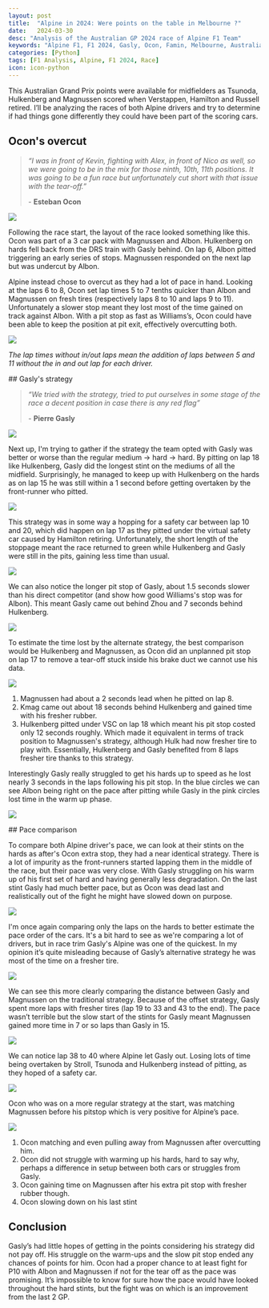 ```yaml
---
layout: post
title:  "Alpine in 2024: Were points on the table in Melbourne ?"
date:   2024-03-30
desc: "Analysis of the Australian GP 2024 race of Alpine F1 Team"
keywords: "Alpine F1, F1 2024, Gasly, Ocon, Famin, Melbourne, Australia, Race, Motorsport"
categories: [Python]
tags: [F1 Analysis, Alpine, F1 2024, Race]
icon: icon-python
---
```

This Australian Grand Prix points were available for midfielders as Tsunoda, Hulkenberg and Magnussen scored when Verstappen, Hamilton and Russell retired. I’ll be analyzing the races of both Alpine drivers and try to determine if had things gone differently they could have been part of the scoring cars.

## Ocon's overcut

> *“I was in front of Kevin, fighting with Alex, in front of Nico as well, so we were going to be in the mix for those ninth, 10th, 11th positions. It was going to be a fun race but unfortunately cut short with that issue with the tear-off.”*
>
> \- **Esteban Ocon**

<div class="image-container">
    <img src="{{ site.img_path }}/australia_2024/race/lap_5.png" class="responsive-img-medium">
</div>

Following the race start, the layout of the race looked something like this. Ocon was part of a 3 car pack with Magnussen and Albon. Hulkenberg on hards fell back from the DRS train with Gasly behind. On lap 6, Albon pitted triggering an early series of stops. Magnussen responded on the next lap but was undercut by Albon.

Alpine instead chose to overcut as they had a lot of pace in hand. Looking at the laps 6 to 8, Ocon set lap times 5 to 7 tenths quicker than Albon and Magnussen on fresh tires (respectively laps 8 to 10 and laps 9 to 11). Unfortunately a slower stop meant they lost most of the time gained on track against Albon. With a pit stop as fast as Williams’s, Ocon could have been able to keep the position at pit exit, effectively overcutting both.

<div class="image-container">
    <img src="{{ site.img_path }}/australia_2024/race/pit_seq_1.png" class="responsive-img-medium">
</div>

*The lap times without in/out laps mean the addition of laps between 5 and 11 without the in and out lap for each driver.*

## Gasly's strategy

> *“We tried with the strategy, tried to put ourselves in some stage of the race a decent position in case there is any red flag”*
>
> 
> \- **Pierre Gasly**

<div class="image-container">
    <img src="{{ site.img_path }}/australia_2024/race/strategies.png" class="responsive-img-medium">
</div>

Next up, I'm trying to gather if the strategy the team opted with Gasly was better or worse than the regular medium → hard → hard. By pitting on lap 18 like Hulkenberg, Gasly did the longest stint on the mediums of all the midfield. Surprisingly, he managed to keep up with Hulkenberg on the hards as on lap 15 he was still within a 1 second before getting overtaken by the front-runner who pitted.

<div class="image-container">
    <img src="{{ site.img_path }}/australia_2024/race/lap_15.png" class="responsive-img-medium">
</div>

This strategy was in some way a hopping for a safety car between lap 10 and 20, which did happen on lap 17 as they pitted under the virtual safety car caused by Hamilton retiring. Unfortunately, the short length of the stoppage meant the race returned to green while Hulkenberg and Gasly were still in the pits, gaining less time than usual.

<div class="image-container">
    <img src="{{ site.img_path }}/australia_2024/race/pit_times.png" class="responsive-img-medium">
</div>

We can also notice the longer pit stop of Gasly, about 1.5 seconds slower than his direct competitor (and show how good Williams's stop was for Albon). This meant Gasly came out behind Zhou and 7 seconds behind Hulkenberg.

<div class="image-container">
    <img src="{{ site.img_path }}/australia_2024/race/lap_18.png" class="responsive-img-medium">
</div>

To estimate the time lost by the alternate strategy, the best comparison would be Hulkenberg and Magnussen, as Ocon did an unplanned pit stop on lap 17 to remove a tear-off stuck inside his brake duct we cannot use his data.

<div class="image-container">
    <img src="{{ site.img_path }}/australia_2024/race/gap_mag_hul.png" class="responsive-img-large">
</div>

1. Magnussen had about a 2 seconds lead when he pitted on lap 8.
2. Kmag came out about 18 seconds behind Hulkenberg and gained time with his fresher rubber.
3. Hulkenberg pitted under VSC on lap 18 which meant his pit stop costed only 12 seconds roughly. Which made it equivalent in terms of track position to Magnussen's strategy, although Hulk had now fresher tire to play with. Essentially, Hulkenberg and Gasly benefited from 8 laps fresher tire thanks to this strategy.

Interestingly Gasly really struggled to get his hards up to speed as he lost nearly 3 seconds in the laps following his pit stop. In the blue circles we can see Albon being right on the pace after pitting while Gasly in the pink circles lost time in the warm up phase.

<div class="image-container">
    <img src="{{ site.img_path }}/australia_2024/race/gap_GAS_ALB_1_54.png" class="responsive-img-large">
</div>

## Pace comparison

To compare both Alpine driver's pace, we can look at their stints on the hards as after's Ocon extra stop, they had a near identical strategy. There is a lot of impurity as the front-runners started lapping them in the middle of the race, but their pace was very close. With Gasly struggling on his warm up of his first set of hard and having generally less degradation. On the last stint Gasly had much better pace, but as Ocon was dead last and realistically out of the fight he might have slowed down on purpose.

<div class="image-container">
    <img src="{{ site.img_path }}/australia_2024/race/team_pace_label.png" class="responsive-img-large">
</div>

I'm once again comparing only the laps on the hards to better estimate the pace order of the cars. It's a bit hard to see as we're comparing a lot of drivers, but in race trim Gasly's Alpine was one of the quickest. In my opinion it’s quite misleading because of Gasly’s alternative strategy he was most of the time on a fresher tire.

<div class="image-container">
    <img src="{{ site.img_path }}/australia_2024/race/pace_comparison.png" class="responsive-img-large">
</div>

We can see this more clearly comparing the distance between Gasly and Magnussen on the traditional strategy. Because of the offset strategy, Gasly spent more laps with fresher tires (lap 19 to 33 and 43 to the end). The pace wasn’t terrible but the slow start of the stints for Gasly meant Magnussen gained more time in 7 or so laps than Gasly in 15.

<div class="image-container">
    <img src="{{ site.img_path }}/australia_2024/race/gap_mag_gas_strat.png" class="responsive-img-xlarge">
</div>

We can notice lap 38 to 40 where Alpine let Gasly out. Losing lots of time being overtaken by Stroll, Tsunoda and Hulkenberg instead of pitting, as they hoped of a safety car.

<div class="image-container">
    <img src="{{ site.img_path }}/australia_2024/race/lap_38.png" class="responsive-img-medium">
</div>

Ocon who was on a more regular strategy at the start, was matching Magnussen before his pitstop which is very positive for Alpine’s pace.

<div class="image-container">
    <img src="{{ site.img_path }}/australia_2024/race/gap_oco_mag_strat.png" class="responsive-img-xlarge">
</div>

1. Ocon matching and even pulling away from Magnussen after overcutting him.
2. Ocon did not struggle with warming up his hards, hard to say why, perhaps a difference in setup between both cars or struggles from Gasly.
3. Ocon gaining time on Magnussen after his extra pit stop with fresher rubber though.
4. Ocon slowing down on his last stint

## Conclusion

Gasly’s had little hopes of getting in the points considering his strategy did not pay off. His struggle on the warm-ups and the slow pit stop ended any chances of points for him. Ocon had a proper chance to at least fight for P10 with Albon and Magnussen if not for the tear off as the pace was promising. It’s impossible to know for sure how the pace would have looked throughout the hard stints, but the fight was on which is an improvement from the last 2 GP.